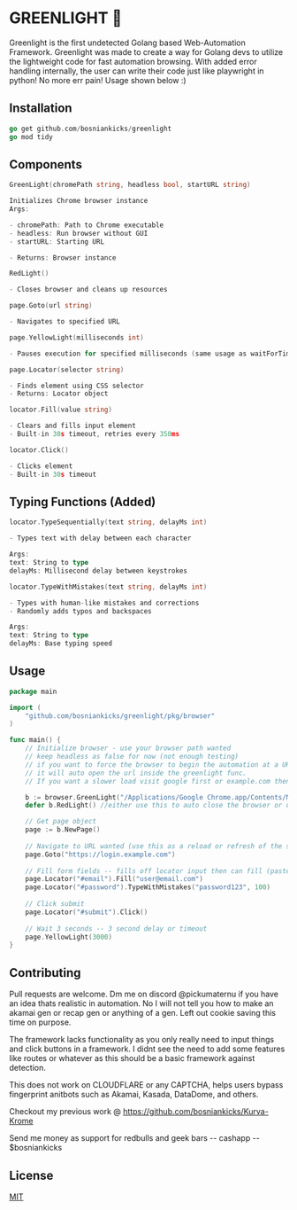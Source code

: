 # GREENLIGHT 🚦

Greenlight is the first undetected Golang based Web-Automation Framework. Greenlight was made to create a way for Golang devs to utilize the lightweight code for fast automation browsing. With added error handling internally, the user can write their code just like playwright in python! No more err pain! Usage shown below :) 

## Installation

```go
go get github.com/bosniankicks/greenlight
go mod tidy
```

## Components

```go
GreenLight(chromePath string, headless bool, startURL string)

Initializes Chrome browser instance
Args:

- chromePath: Path to Chrome executable
- headless: Run browser without GUI
- startURL: Starting URL

- Returns: Browser instance
```

```go
RedLight()

- Closes browser and cleans up resources
```

```go
page.Goto(url string)

- Navigates to specified URL
```

```go
page.YellowLight(milliseconds int)

- Pauses execution for specified milliseconds (same usage as waitForTimeout)
```

```go
page.Locator(selector string)

- Finds element using CSS selector
- Returns: Locator object
```

```go
locator.Fill(value string)

- Clears and fills input element
- Built-in 30s timeout, retries every 350ms
```

```go
locator.Click()

- Clicks element
- Built-in 30s timeout
```

## Typing Functions (Added)


```go
locator.TypeSequentially(text string, delayMs int)

- Types text with delay between each character

Args:
text: String to type
delayMs: Millisecond delay between keystrokes
```

```go
locator.TypeWithMistakes(text string, delayMs int)

- Types with human-like mistakes and corrections
- Randomly adds typos and backspaces

Args:
text: String to type
delayMs: Base typing speed
```

## Usage

```go
package main

import (
    "github.com/bosniankicks/greenlight/pkg/browser"
)

func main() {
    // Initialize browser - use your browser path wanted 
    // keep headless as false for now (not enough testing)
    // if you want to force the browser to begin the automation at a URL right away, 
    // it will auto open the url inside the greenlight func.
    // If you want a slower load visit google first or example.com then use goto. 

    b := browser.GreenLight("/Applications/Google Chrome.app/Contents/MacOS/Google Chrome", false, "https://example.com")
    defer b.RedLight() //either use this to auto close the browser or use b.RedLight() at the end of the script

    // Get page object
    page := b.NewPage()
    
    // Navigate to URL wanted (use this as a reload or refresh of the same site if needed)
    page.Goto("https://login.example.com")
    
    // Fill form fields -- fills off locator input then can fill (paste) or type in different ways
    page.Locator("#email").Fill("user@email.com")
    page.Locator("#password").TypeWithMistakes("password123", 100)
    
    // Click submit
    page.Locator("#submit").Click()
    
    // Wait 3 seconds -- 3 second delay or timeout
    page.YellowLight(3000)
}
```

## Contributing

Pull requests are welcome. Dm me on discord @pickumaternu if you have an idea thats realistic in automation. No I will not tell you how to make an akamai gen or recap gen or anything of a gen. Left out cookie saving this time on purpose. 

The framework lacks functionality as you only really need to input things and click buttons in a framework. I didnt see the need to add some features like routes or whatever as this should be a basic framework against detection. 

This does not work on CLOUDFLARE or any CAPTCHA, helps users bypass fingerprint anitbots such as Akamai, Kasada, DataDome, and others. 

Checkout my previous work @ https://github.com/bosniankicks/Kurva-Krome

Send me money as support for redbulls and geek bars -- cashapp -- $bosniankicks

## License

[MIT](https://choosealicense.com/licenses/mit/)

